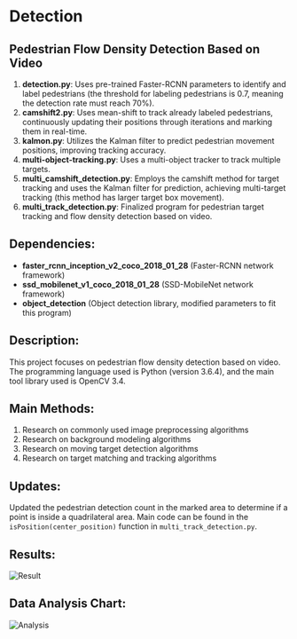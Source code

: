 # Detection
## Pedestrian Flow Density Detection Based on Video

1. **detection.py**: Uses pre-trained Faster-RCNN parameters to identify and label pedestrians (the threshold for labeling pedestrians is 0.7, meaning the detection rate must reach 70%).<br>
2. **camshift2.py**: Uses mean-shift to track already labeled pedestrians, continuously updating their positions through iterations and marking them in real-time.<br>
3. **kalmon.py**: Utilizes the Kalman filter to predict pedestrian movement positions, improving tracking accuracy.<br>
4. **multi-object-tracking.py**: Uses a multi-object tracker to track multiple targets.<br>
5. **multi_camshift_detection.py**: Employs the camshift method for target tracking and uses the Kalman filter for prediction, achieving multi-target tracking (this method has larger target box movement).<br>
6. **multi_track_detection.py**: Finalized program for pedestrian target tracking and flow density detection based on video.

## Dependencies:
- **faster_rcnn_inception_v2_coco_2018_01_28** (Faster-RCNN network framework)
- **ssd_mobilenet_v1_coco_2018_01_28** (SSD-MobileNet network framework)
- **object_detection** (Object detection library, modified parameters to fit this program)

## Description:
This project focuses on pedestrian flow density detection based on video. The programming language used is Python (version 3.6.4), and the main tool library used is OpenCV 3.4.

## Main Methods:
1. Research on commonly used image preprocessing algorithms
2. Research on background modeling algorithms
3. Research on moving target detection algorithms
4. Research on target matching and tracking algorithms

## Updates:
Updated the pedestrian detection count in the marked area to determine if a point is inside a quadrilateral area. Main code can be found in the `isPosition(center_position)` function in `multi_track_detection.py`.

## Results:
![Result](https://github.com/librahfacebook/Detection/blob/master/result_images/result.jpg)

## Data Analysis Chart:
![Analysis](https://github.com/librahfacebook/Detection/blob/master/result_images/analysis.png)
